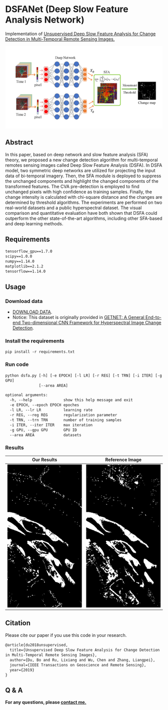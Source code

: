 # DSFANet (Deep Slow Feature Analysis Network)
Implementation  of [Unsupervised Deep Slow Feature Analysis for Change Detection in Multi-Temporal Remote Sensing Images.](https://arxiv.org/abs/1812.00645)

<img src="./figures/dsfa.png">

## Abstract
In this paper, based on deep network and slow feature analysis (SFA) theory, we proposed a new change detection algorithm for multi-temporal remotes sensing images called Deep Slow Feature Analysis (DSFA). In DSFA model, two symmetric deep networks are utilized for projecting the input data of bi-temporal imagery. Then, the SFA module is deployed to suppress the unchanged components and highlight the changed components of the transformed features. The CVA pre-detection is employed to find unchanged pixels with high confidence as training samples. Finally, the change intensity is calculated with chi-square distance and the changes are determined by threshold algorithms. The experiments are performed on two real-world datasets and a public hyperspectral dataset. The visual comparison and quantitative evaluation have both shown that DSFA could outperform the other state-of-the-art algorithms, including other SFA-based and deep learning methods.


## Requirements

```
tensorflow_gpu==1.7.0
scipy==1.0.0
numpy==1.14.0
matplotlib==2.1.2
tensorflow==1.14.0
```

## Usage
### Download data
- [DOWNLOAD DATA](https://pan.baidu.com/s/1I_1o7RePylgjzxAPXZ6BMA).
- Notice: This dataset is originally provided in [GETNET: A General End-to-end Two-dimensional CNN Framework for Hyperspectral Image Change Detection](https://arxiv.org/abs/1905.01662).

### Install the requirements
```
pip install -r requirements.txt
```
### Run code
```
python dsfa.py [-h] [-e EPOCH] [-l LR] [-r REG] [-t TRN] [-i ITER] [-g GPU]
               [--area AREA]
```
```
optional arguments:
  -h, --help              show this help message and exit
  -e EPOCH, --epoch EPOCH epoches
  -l LR, --lr LR          learning rate
  -r REG, --reg REG       regularization parameter
  -t TRN, --trn TRN       number of training samples
  -i ITER, --iter ITER    max iteration
  -g GPU, --gpu GPU       GPU ID
  --area AREA             datasets

```
### Results
<center>

|  Our Results   | Reference Image  |
|  :----:  | :----:  |
| <img src="./results/change_map.png" >  | <img src="./results/change_ref.png"> |
</center>

## Citation
Please cite our paper if you use this code in your research.
```
@article{du2018unsupervised,
  title={Unsupervised Deep Slow Feature Analysis for Change Detection in Multi-Temporal Remote Sensing Images},
  author={Du, Bo and Ru, Lixiang and Wu, Chen and Zhang, Liangpei},
  journal={IEEE Transactions on Geoscience and Remote Sensing},
  year={2019}
}
```

## Q & A
**For any questions, please [contact me.](mailto:rulixiang@outlook.com)**
